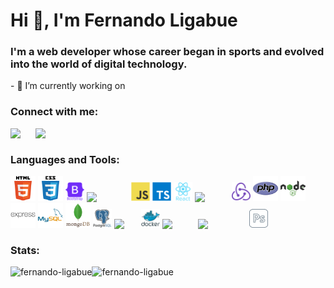 <h1 align="left">Hi 👋, I'm Fernando Ligabue</h1>
<h3 align="left">I'm a web developer whose career began in sports and evolved into the world of digital technology.</h3>

<p align="left">
  - 🔭 I’m currently working on <a style="text-decoration:none !important; color: transparent !important;" href="https://fernandodornelles.netlify.app" target="_blank">Creative-Minds [FrontEnd Web Developer]</a>
</p>

### Connect with me:
<p align="left">
  <a style="text-decoration:none !important; color: transparent !important;" href="https://linkedin.com/in/fernando-dornelles-3a8526116" target="blank">
    <img align="left" src="https://raw.githubusercontent.com/rahuldkjain/github-profile-readme-generator/master/src/images/icons/Social/linked-in-alt.svg" alt="fernando-dornelles-3a8526116" height="30" width="40" />
  </a>
  <a style="text-decoration:none !important; color: transparent !important;" href="https://discord.gg/nando_ligabue" target="blank">
    <img align="left" src="https://raw.githubusercontent.com/rahuldkjain/github-profile-readme-generator/master/src/images/icons/Social/discord.svg" alt="nando_ligabue" height="30" width="40" />
  </a>
</p>

<br>

### Languages and Tools:
<p align="left" valign="middle">
  <a style="text-decoration:none !important; color: transparent !important;" href="https://www.w3.org/html/" target="_blank" rel="noreferrer">
    <img src="https://raw.githubusercontent.com/devicons/devicon/master/icons/html5/html5-original-wordmark.svg" alt="html5" width="40" height="40" />
  </a>
  <a style="text-decoration:none !important; color: transparent !important;" href="https://www.w3schools.com/css/" target="_blank" rel="noreferrer">
    <img src="https://raw.githubusercontent.com/devicons/devicon/master/icons/css3/css3-original-wordmark.svg" alt="css3" width="40" height="40" />
  </a>
  <a style="text-decoration:none !important; color: transparent !important;" href="https://getbootstrap.com" target="_blank" rel="noreferrer">
    <img src="https://raw.githubusercontent.com/devicons/devicon/master/icons/bootstrap/bootstrap-plain-wordmark.svg" alt="bootstrap" width="30" height="30" />
  </a>
  <a style="text-decoration:none !important; color: transparent !important;" href="https://tailwindcss.com/" target="_blank" rel="noreferrer">
    <img src="https://www.vectorlogo.zone/logos/tailwindcss/tailwindcss-icon.svg" alt="tailwind" width="30" height="30" />
  </a>
  <a style="text-decoration:none !important; color: transparent !important;" href="https://developer.mozilla.org/en-US/docs/Web/JavaScript" target="_blank" rel="noreferrer">
    <img src="https://raw.githubusercontent.com/devicons/devicon/master/icons/javascript/javascript-original.svg" alt="javascript" width="30" height="30" />
  </a>
  <a style="text-decoration:none !important; color: transparent !important;" href="https://www.typescriptlang.org/" target="_blank" rel="noreferrer">
    <img src="https://raw.githubusercontent.com/devicons/devicon/master/icons/typescript/typescript-original.svg" alt="typescript" width="30" height="30" />
  </a>
  <a style="text-decoration:none !important; color: transparent !important;" href="https://reactjs.org/" target="_blank" rel="noreferrer">
    <img src="https://raw.githubusercontent.com/devicons/devicon/master/icons/react/react-original-wordmark.svg" alt="react" width="30" height="30" />
  </a>
  <a style="text-decoration:none !important; color: transparent !important;" href="https://nextjs.org/" target="_blank" rel="noreferrer">
    <img src="https://cdn.worldvectorlogo.com/logos/nextjs-2.svg" alt="nextjs" width="40" height="40" />
  </a>
  <a style="text-decoration:none !important; color: transparent !important;" href="https://redux.js.org" target="_blank" rel="noreferrer">
    <img src="https://raw.githubusercontent.com/devicons/devicon/master/icons/redux/redux-original.svg" alt="redux" width="30" height="30" />
  </a>
  <a style="text-decoration:none !important; color: transparent !important;" href="https://www.php.net" target="_blank" rel="noreferrer">
    <img src="https://raw.githubusercontent.com/devicons/devicon/master/icons/php/php-original.svg" alt="php" width="40" height="40" />
  </a>
  <a style="text-decoration:none !important; color: transparent !important;" href="https://nodejs.org" target="_blank" rel="noreferrer">
    <img src="https://raw.githubusercontent.com/devicons/devicon/master/icons/nodejs/nodejs-original-wordmark.svg" alt="nodejs" width="40" height="40" />
  </a>
  <a style="text-decoration:none !important; color: transparent !important;" href="https://expressjs.com" target="_blank" rel="noreferrer">
    <img src="https://raw.githubusercontent.com/devicons/devicon/master/icons/express/express-original-wordmark.svg" alt="express" width="40" height="40" />
  </a>
  <a style="text-decoration:none !important; color: transparent !important;" href="https://www.mysql.com/" target="_blank" rel="noreferrer">
    <img src="https://raw.githubusercontent.com/devicons/devicon/master/icons/mysql/mysql-original-wordmark.svg" alt="mysql" width="40" height="40" />
  </a>
  <a style="text-decoration:none !important; color: transparent !important;" href="https://www.mongodb.com/" target="_blank" rel="noreferrer">
    <img src="https://raw.githubusercontent.com/devicons/devicon/master/icons/mongodb/mongodb-original-wordmark.svg" alt="mongodb" width="40" height="40" />
  </a>
  <a style="text-decoration:none !important; color: transparent !important;" href="https://www.postgresql.org" target="_blank" rel="noreferrer">
    <img src="https://raw.githubusercontent.com/devicons/devicon/master/icons/postgresql/postgresql-original-wordmark.svg" alt="postgresql" width="30" height="30" />
  </a>
  <a style="text-decoration:none !important; color: transparent !important;" href="https://jestjs.io" target="_blank" rel="noreferrer">
    <img src="https://www.vectorlogo.zone/logos/jestjsio/jestjsio-icon.svg" alt="jest" width="30" height="30" />
  </a>
  <a style="text-decoration:none !important; color: transparent !important;" href="https://www.docker.com/" target="_blank" rel="noreferrer">
    <img src="https://raw.githubusercontent.com/devicons/devicon/master/icons/docker/docker-original-wordmark.svg" alt="docker" width="30" height="30" />
  </a>
  <a style="text-decoration:none !important; color: transparent !important;" href="https://www.figma.com/" target="_blank" rel="noreferrer">
    <img src="https://www.vectorlogo.zone/logos/figma/figma-icon.svg" alt="figma" width="30" height="30" />
  </a>
  <a style="text-decoration:none !important; color: transparent !important;" href="https://www.adobe.com/in/products/illustrator.html" target="_blank" rel="noreferrer">
    <img src="https://www.vectorlogo.zone/logos/adobe_illustrator/adobe_illustrator-icon.svg" alt="illustrator" width="30" height="30" />
  </a>
  <a style="text-decoration:none !important; color: transparent !important;" href="https://www.photoshop.com/en" target="_blank" rel="noreferrer">
    <img src="https://raw.githubusercontent.com/devicons/devicon/master/icons/photoshop/photoshop-line.svg" alt="photoshop" width="30" height="30" />
  </a>
</p>

### Stats:

<p align="left">
  <img align="left" src="https://github-readme-stats.vercel.app/api/top-langs?username=fernando-ligabue&show_icons=true&locale=en&layout=compact" alt="fernando-ligabue" />
</p>

<p align="left">
  &nbsp;<img align="left" src="https://github-readme-stats.vercel.app/api?username=fernando-ligabue&show_icons=true&locale=en" alt="fernando-ligabue" />
</p>
